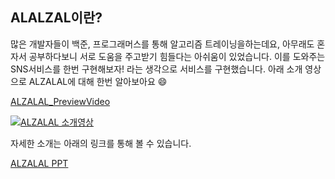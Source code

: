 ## ALALZAL이란?
많은 개발자들이 백준, 프로그래머스를 통해 알고리즘 트레이닝을하는데요, 아무래도 혼자서 공부하다보니 서로 도움을 주고받기 힘들다는 아쉬움이 있었습니다. 이를 도와주는 SNS서비스를 한번 구현해보자! 라는 생각으로 서비스를 구현했습니다. 
아래 소개 영상으로 ALZALAL에 대해 한번 알아보아요 😄

[ALZALAL_PreviewVideo](https://www.youtube.com/watch?v=4oFgTRJQhr8)

[![ALZALAL 소개영상](https://img.youtube.com/vi/4oFgTRJQhr8/0.jpg)](https://www.youtube.com/watch?v=4oFgTRJQhr8)

자세한 소개는 아래의 링크를 통해 볼 수 있습니다.

[ALZALAL PPT](https://docs.google.com/presentation/d/1oIx0a1dQ6Lp8IRyzjHQ3kDIeamzaCeS4/edit?usp=sharing&ouid=108415128869879365252&rtpof=true&sd=true)
